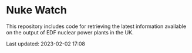 # Nuke Watch

This repository includes code for retrieving the latest information available on the output of EDF nuclear power plants in the UK.

Last updated: 2023-02-02 17:08